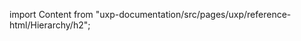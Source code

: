 
import Content from "uxp-documentation/src/pages/uxp/reference-html/Hierarchy/h2";

<Content query="product=xd"/>
